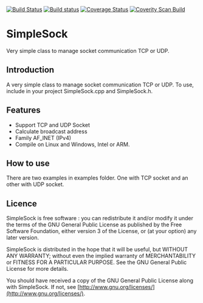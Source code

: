 [![Build Status](https://travis-ci.org/FragJage/SimpleSock.svg?branch=master)](https://travis-ci.org/FragJage/SimpleSock)
[![Build status](https://ci.appveyor.com/api/projects/status/pmlpbnfpc286i6am?svg=true)](https://ci.appveyor.com/project/FragJage/simplesock)
[![Coverage Status](https://coveralls.io/repos/github/FragJage/SimpleSock/badge.svg?branch=master&bust=1)](https://coveralls.io/github/FragJage/SimpleSock?branch=master)
[![Coverity Scan Build](https://scan.coverity.com/projects/7738/badge.svg)](https://scan.coverity.com/projects/7738)

# SimpleSock
Very simple class to manage socket communication TCP or UDP.

## Introduction
A very simple class to manage socket communication TCP or UDP.
To use, include in your project SimpleSock.cpp and SimpleSock.h.

## Features
*   Support TCP and UDP Socket
*   Calculate broadcast address
*   Family AF_INET (IPv4)
*   Compile on Linux and Windows, Intel or ARM.

## How to use
There are two examples in examples folder. One with TCP socket and an other with UDP socket.

## Licence
SimpleSock is free software : you can redistribute it and/or modify it under the terms of the GNU General Public License as published by the Free Software Foundation, either version 3 of the License, or (at your option) any later version.

SimpleSock is distributed in the hope that it will be useful, but WITHOUT ANY WARRANTY; without even the implied warranty of MERCHANTABILITY or FITNESS FOR A PARTICULAR PURPOSE. See the GNU General Public License for more details.

You should have received a copy of the GNU General Public License along with SimpleSock. If not, see [http://www.gnu.org/licenses/](http://www.gnu.org/licenses/).
